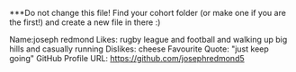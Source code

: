 ***Do not change this file! Find your cohort folder (or make one if you are the first!) and create a new file in there :)

Name:joseph redmond 
Likes: rugby league and football and walking up big hills and casually running
Dislikes: cheese
Favourite Quote: "just keep going"
GitHub Profile URL: https://github.com/josephredmond5
